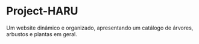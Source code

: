 # Project-HARU
Um website dinâmico e organizado, apresentando um catálogo de árvores, arbustos e plantas em geral.
